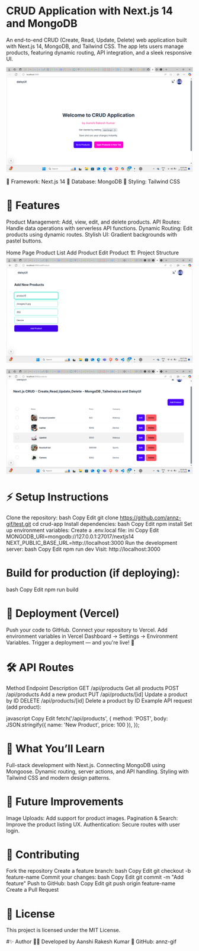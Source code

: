 # CRUD Application with Next.js 14 and MongoDB
An end-to-end CRUD (Create, Read, Update, Delete) web application built with Next.js 14, MongoDB, and Tailwind CSS. The app lets users manage products, featuring dynamic routing, API integration, and a sleek responsive UI.



![image alt](https://github.com/annz-gif/Crud-App/blob/9e346abc8e97e313952601f0425cb8b23e0041c9/Screenshot%20(40).png)


🔧 Framework: Next.js 14
📂 Database: MongoDB
🎨 Styling: Tailwind CSS

# 🚀 Features
Product Management: Add, view, edit, and delete products.
API Routes: Handle data operations with serverless API functions.
Dynamic Routing: Edit products using dynamic routes.
Stylish UI: Gradient backgrounds with pastel buttons.

Home Page	Product List
Add Product	Edit Product
🏗️ Project Structure
![image alt](https://github.com/annz-gif/Crud-App/blob/4cd20274e6a0861b463604c8ff92692995f6ec7d/Screenshot%20(38).png)

![image alt](https://github.com/annz-gif/Crud-App/blob/bff97dad53d86e721436b3f747b13490328d4cf1/Screenshot%20(39).png)
# ⚡ Setup Instructions
 Clone the repository:
bash
Copy
Edit
git clone https://github.com/annz-gif/test.git
cd crud-app
Install dependencies:
bash
Copy
Edit
npm install
Set up environment variables:
Create a .env.local file:
ini
Copy
Edit
MONGODB_URI=mongodb://127.0.0.1:27017/nextjs14
NEXT_PUBLIC_BASE_URL=http://localhost:3000
Run the development server:
bash
Copy
Edit
npm run dev
Visit: http://localhost:3000

# Build for production (if deploying):
bash
Copy
Edit
npm run build
# 🚀 Deployment (Vercel)
Push your code to GitHub.
Connect your repository to Vercel.
Add environment variables in Vercel Dashboard → Settings → Environment Variables.
Trigger a deployment — and you're live! 🎉
# 🛠️ API Routes
Method	Endpoint	Description
GET	/api/products	Get all products
POST	/api/products	Add a new product
PUT	/api/products/[id]	Update a product by ID
DELETE	/api/products/[id]	Delete a product by ID
Example API request (add product):

javascript
Copy
Edit
fetch('/api/products', {
  method: 'POST',
  body: JSON.stringify({ name: 'New Product', price: 100 }),
});
# 🚀 What You’ll Learn
Full-stack development with Next.js.
Connecting MongoDB using Mongoose.
Dynamic routing, server actions, and API handling.
Styling with Tailwind CSS and modern design patterns.
# 🤩 Future Improvements
Image Uploads: Add support for product images.
Pagination & Search: Improve the product listing UX.
Authentication: Secure routes with user login.
# 🤝 Contributing
Fork the repository
Create a feature branch:
bash
Copy
Edit
git checkout -b feature-name
Commit your changes:
bash
Copy
Edit
git commit -m "Add feature"
Push to GitHub:
bash
Copy
Edit
git push origin feature-name
Create a Pull Request
# 📜 License
This project is licensed under the MIT License.

#✨ Author
👩‍💻 Developed by Aanshi Rakesh Kumar
🔗 GitHub: annz-gif

